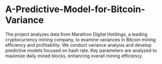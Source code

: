 # A-Predictive-Model-for-Bitcoin-Variance
The project analyzes data from Marathon Digital Holdings, a leading cryptocurrency mining company, to examine variances in Bitcoin mining efficiency and profitability. We conduct variance analysis and develop predictive models focused on hash rate. Key parameters are analyzed to maximize daily mined blocks, enhancing overall mining efficiency.
